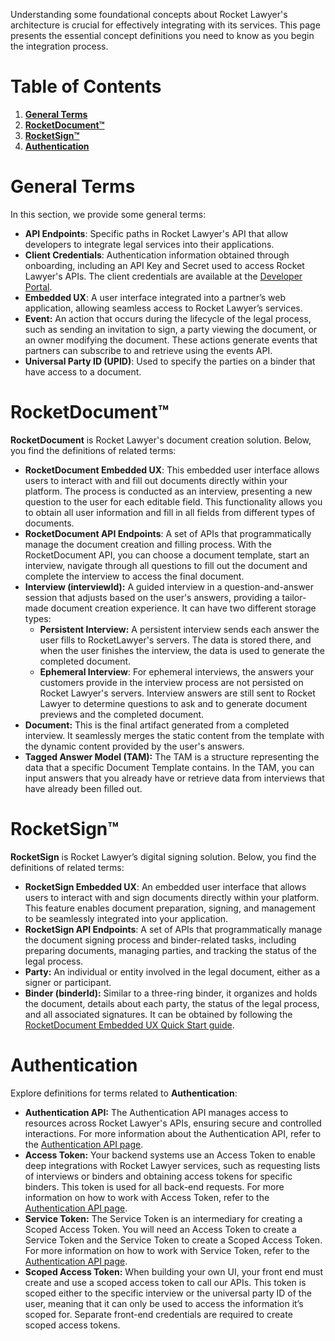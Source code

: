 Understanding some foundational concepts about Rocket Lawyer's architecture is crucial for effectively integrating with its services. This page presents the essential concept definitions you need to know as you begin the integration process.

# Table of Contents

1. [**General Terms**](#general-terms)   
2. [**RocketDocument™**](#rocketdocument)   
3. [**RocketSign™**](#rocketsign)   
4. [**Authentication**](#authentication)  

# General Terms
In this section, we provide some general terms:

- **API Endpoints**: Specific paths in Rocket Lawyer's API that allow developers to integrate legal services into their applications.  
- **Client Credentials**: Authentication information obtained through onboarding, including an API Key and Secret used to access Rocket Lawyer's APIs. The client credentials are available at the [Developer Portal](https://developer.rocketlawyer.com/accounts/login).
- **Embedded UX**: A user interface integrated into a partner’s web application, allowing seamless access to Rocket Lawyer’s services.
- **Event:** An action that occurs during the lifecycle of the legal process, such as sending an invitation to sign, a party viewing the document, or an owner modifying the document. These actions generate events that partners can subscribe to and retrieve using the events API.  
- **Universal Party ID (UPID)**: Used to specify the parties on a binder that have access to a document.

# RocketDocument™
**RocketDocument** is Rocket Lawyer's document creation solution. Below, you find the definitions of related terms:

- **RocketDocument Embedded UX**: This embedded user interface allows users to interact with and fill out documents directly within your platform. The process is conducted as an interview, presenting a new question to the user for each editable field. This functionality allows you to obtain all user information and fill in all fields from different types of documents.
- **RocketDocument API Endpoints**: A set of APIs that programmatically manage the document creation and filling process. With the RocketDocument API, you can choose a document template, start an interview, navigate through all questions to fill out the document and complete the interview to access the final document.
- **Interview (interviewId):** A guided interview in a question-and-answer session that adjusts based on the user's answers, providing a tailor-made document creation experience. It can have two different storage types:  
  - **Persistent Interview:** A persistent interview sends each answer the user fills to RocketLawyer's servers. The data is stored there, and when the user finishes the interview, the data is used to generate the completed document.
  - **Ephemeral Interview**: For ephemeral interviews, the answers your customers provide in the interview process are not persisted on Rocket Lawyer's servers. Interview answers are still sent to Rocket Lawyer to determine questions to ask and to generate document previews and the completed document. 
- **Document:** This is the final artifact generated from a completed interview. It seamlessly merges the static content from the template with the dynamic content provided by the user's answers.  
- **Tagged Answer Model (TAM):** The TAM is a structure representing the data that a specific Document Template contains. In the TAM, you can input answers that you already have or retrieve data from interviews that have already been filled out.

# RocketSign™

**RocketSign** is Rocket Lawyer’s digital signing solution. Below, you find the definitions of related terms:

- **RocketSign Embedded UX**: An embedded user interface that allows users to interact with and sign documents directly within your platform. This feature enables document preparation, signing, and management to be seamlessly integrated into your application.  
- **RocketSign API Endpoints**: A set of APIs that programmatically manage the document signing process and binder-related tasks, including preparing documents, managing parties, and tracking the status of the legal process.  
- **Party:** An individual or entity involved in the legal document, either as a signer or participant.  
- **Binder (binderId):** Similar to a three-ring binder, it organizes and holds the document, details about each party, the status of the legal process, and all associated signatures. It can be obtained by following the [RocketDocument Embedded UX Quick Start guide](https://developer.rocketlawyer.com/rocketdocument-embedded-ux).

# Authentication
Explore definitions for terms related to **Authentication**:

- **Authentication API:** The Authentication API manages access to resources across Rocket Lawyer's APIs, ensuring secure and controlled interactions. For more information about the Authentication API, refer to the [Authentication API page](https://developer.rocketlawyer.com/docs/partner-auth-service-product-sandbox/1/overview).  
- **Access Token:** Your backend systems use an Access Token to enable deep integrations with Rocket Lawyer services, such as requesting lists of interviews or binders and obtaining access tokens for specific binders. This token is used for all back-end requests. For more information on how to work with Access Token, refer to the [Authentication API page](https://developer.rocketlawyer.com/docs/partner-auth-service-product-sandbox/1/overview).  
- **Service Token:** The Service Token is an intermediary for creating a Scoped Access Token. You will need an Access Token to create a Service Token and the Service Token to create a Scoped Access Token. For more information on how to work with Service Token, refer to the [Authentication API page](https://developer.rocketlawyer.com/docs/partner-auth-service-product-sandbox/1/overview).  
- **Scoped Access Token:** When building your own UI, your front end must create and use a scoped access token to call our APIs. This token is scoped either to the specific interview or the universal party ID of the user, meaning that it can only be used to access the information it’s scoped for. Separate front-end credentials are required to create scoped access tokens. 
